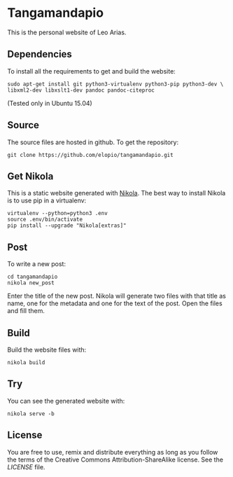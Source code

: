 # Tangamandapio

This is the personal website of Leo Arias.

## Dependencies

To install all the requirements to get and build the website:

    sudo apt-get install git python3-virtualenv python3-pip python3-dev \
    libxml2-dev libxslt1-dev pandoc pandoc-citeproc

(Tested only in Ubuntu 15.04)

## Source

The source files are hosted in github. To get the repository:

    git clone https://github.com/elopio/tangamandapio.git

## Get Nikola

This is a static website generated with [Nikola](https://getnikola.com/). The
best way to install Nikola is to use pip in a virtualenv:

    virtualenv --python=python3 .env
    source .env/bin/activate
    pip install --upgrade "Nikola[extras]"

## Post

To write a new post:

    cd tangamandapio
    nikola new_post

Enter the title of the new post.
Nikola will generate two files with that title as name, one for the metadata
and one for the text of the post. Open the files and fill them.

## Build

Build the website files with:

    nikola build

## Try

You can see the generated website with:

    nikola serve -b

## License

You are free to use, remix and distribute everything as long as you follow the
terms of the Creative Commons Attribution-ShareAlike license. See the _LICENSE_
file.
